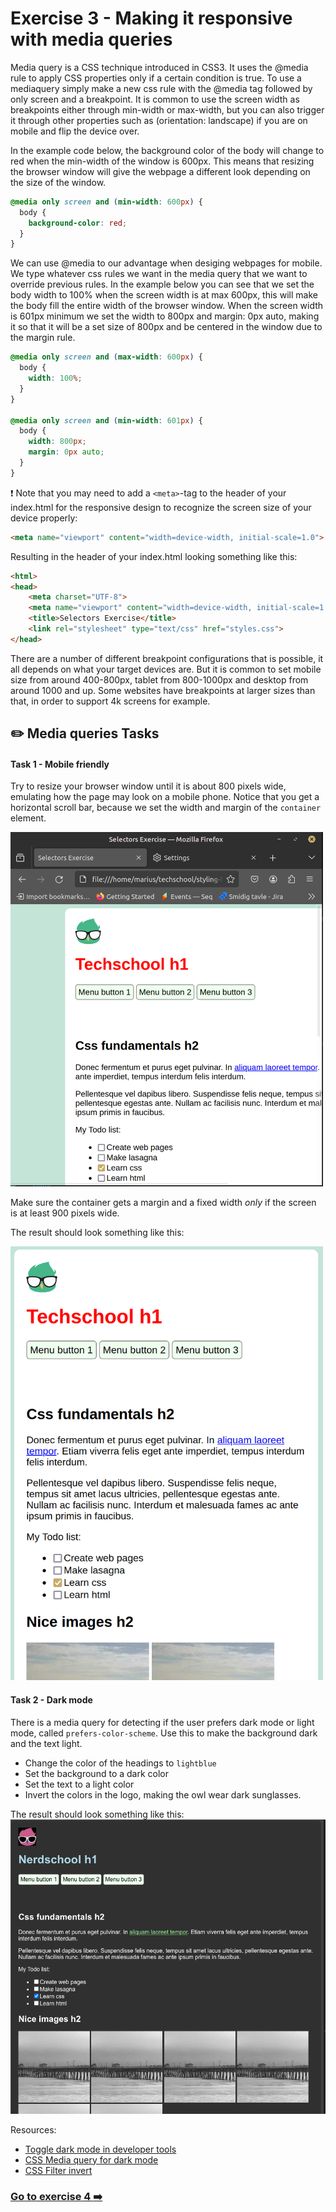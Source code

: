 # Exercise 3 - Making it responsive with media queries

Media query is a CSS technique introduced in CSS3.
It uses the @media rule to apply CSS properties only if a certain condition is true.
To use a mediaquery simply make a new css rule with the @media tag followed by only screen and a breakpoint. It is common to use the screen width as breakpoints either through min-width or max-width, but you can also trigger it through other properties such as (orientation: landscape) if you are on mobile and flip the device over.

In the example code below, the background color of the body will change to red when the min-width of the window is 600px. This means that resizing the browser window will give the webpage a different look depending on the size of the window.

```css
@media only screen and (min-width: 600px) {
  body {
    background-color: red;
  }
}
```

We can use @media to our advantage when desiging webpages for mobile. We type whatever css rules we want in the media query that we want to override previous rules.
In the example below you can see that we set the body width to 100% when the screen width is at max 600px, this will make the body fill the entire width of the browser window. When the screen width is 601px minimum we set the width to 800px and margin: 0px auto, making it so that it will be a set size of 800px and be centered in the window due to the margin rule.

```css
@media only screen and (max-width: 600px) {
  body {
    width: 100%;
  }
}

@media only screen and (min-width: 601px) {
  body {
    width: 800px;
    margin: 0px auto;
  }
}
```

:exclamation: Note that you may need to add a `<meta>`-tag to the header of your index.html for the responsive design to recognize the screen size of your device properly:

```html
<meta name="viewport" content="width=device-width, initial-scale=1.0">
```

Resulting in the header of your index.html looking something like this:

```html
<html>
<head>
    <meta charset="UTF-8">
    <meta name="viewport" content="width=device-width, initial-scale=1.0">
    <title>Selectors Exercise</title>
    <link rel="stylesheet" type="text/css" href="styles.css">
</head>
```

There are a number of different breakpoint configurations that is possible, it all depends on what your target devices are. But it is common to set mobile size from around 400-800px, tablet from 800-1000px and desktop from around 1000 and up. Some websites have breakpoints at larger sizes than that, in order to support 4k screens for example.

## :pencil2: Media queries Tasks

#### Task 1 - Mobile friendly

Try to resize your browser window until it is about 800 pixels wide, emulating how the page may look on a mobile phone. 
Notice that you get a horizontal scroll bar, because we set the width and margin of the `container` element. 

<img src="horizontal-scroll.png" width="500px" />

Make sure the container gets a margin and a fixed width *only* if the screen is at least 900 pixels wide. 

The result should look something like this: 

<img src="media-query-min-width.png" width="500px" />

#### Task 2 - Dark mode 

There is a media query for detecting if the user prefers dark mode or light mode, called `prefers-color-scheme`. 
Use this to make the background dark and the text light. 

- Change the color of the headings to `lightblue`
- Set the background to a dark color
- Set the text to a light color
- Invert the colors in the logo, making the owl wear dark sunglasses.

The result should look something like this: 
![Dark mode](dark-mode.png)

Resources: 
- [Toggle dark mode in developer tools](https://stackoverflow.com/questions/57606960/how-can-i-emulate-prefers-color-scheme-media-query-in-chrome)
- [CSS Media query for dark mode](https://developer.mozilla.org/en-US/docs/Web/CSS/@media/prefers-color-scheme)
- [CSS Filter invert](https://developer.mozilla.org/en-US/docs/Web/CSS/filter-function/invert)

### [Go to exercise 4 :arrow_right:](../exercise-4/readme.md)


